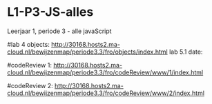 # L1-P3-JS-alles
Leerjaar 1, periode 3 - alle javaScript

#lab 4 objects: http://30168.hosts2.ma-cloud.nl/bewijzenmap/periode3.3/fro/objects/index.html
lab 5.1 date: 

#codeReview 1: http://30168.hosts2.ma-cloud.nl/bewijzenmap/periode3.3/fro/codeReview/www/1/index.html

#codeReview 2: http://30168.hosts2.ma-cloud.nl/bewijzenmap/periode3.3/fro/codeReview/www/2/index.html
